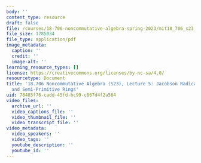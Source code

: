 ```yaml
---
body: ''
content_type: resource
draft: false
file: /courses/18-706-noncommutative-algebra-spring-2023/mit18_706_s23_lec05.pdf
file_size: 1785034
file_type: application/pdf
image_metadata:
  caption: ''
  credit: ''
  image-alt: ''
learning_resource_types: []
license: https://creativecommons.org/licenses/by-nc-sa/4.0/
resourcetype: Document
title: '18.706 Noncommutative Algebra (S23), Lecture 5: Jacobson Radical, Primitive
  and Semi-Primitive Rings'
uid: 78485f76-cadd-45fd-bc99-c867d4f2a564
video_files:
  archive_url: ''
  video_captions_file: ''
  video_thumbnail_file: ''
  video_transcript_file: ''
video_metadata:
  video_speakers: ''
  video_tags: ''
  youtube_description: ''
  youtube_id: ''
---
```


